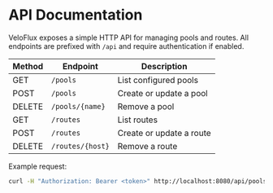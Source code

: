 # API Documentation

VeloFlux exposes a simple HTTP API for managing pools and routes. All endpoints
are prefixed with `/api` and require authentication if enabled.

| Method | Endpoint          | Description                  |
| ------ | ----------------- | ---------------------------- |
| GET    | `/pools`          | List configured pools        |
| POST   | `/pools`          | Create or update a pool      |
| DELETE | `/pools/{name}`   | Remove a pool                |
| GET    | `/routes`         | List routes                  |
| POST   | `/routes`         | Create or update a route     |
| DELETE | `/routes/{host}`  | Remove a route               |

Example request:

```bash
curl -H "Authorization: Bearer <token>" http://localhost:8080/api/pools
```

